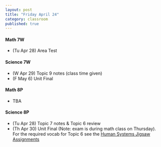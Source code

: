 ```yaml
---
layout: post
title: "Friday April 24"
category: classroom
published: true
---
```

#### Math 7W
* (Tu Apr 28) Area Test

#### Science 7W
* (W Apr 29) Topic 9 notes (class time given)
* (F May 6) Unit Final

#### Math 8P
* TBA

#### Science 8P
* (Tu Apr 28) Topic 7 notes & Topic 6 review
* (Th Apr 30) Unit Final (Note: exam is during math class on Thursday). For the required vocab for Topic 6 see the <a href="https://www.dropbox.com/s/hi75o87nt925dzu/Jigsaw%20WS%20-%20Body%20Systems%20in%20Humans.pdf?dl=0">Human Systems Jigsaw Assignments</a>
